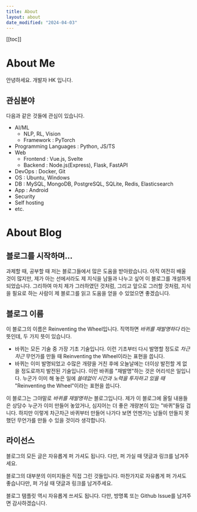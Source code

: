 ```yaml
---
title: About
layout: about
date_modified: "2024-04-03"
---
```


[[toc]]

# About Me

안녕하세요. 개발자 HK 입니다.

## 관심분야

다음과 같은 것들에 관심이 있습니다.

- AI/ML
  - NLP, RL, Vision
  - Framework : PyTorch
- Programming Languages : Python, JS/TS
- Web
  - Frontend : Vue.js, Svelte
  - Backend : Node.js(Express), Flask, FastAPI
- DevOps : Docker, Git
- OS : Ubuntu, Windows
- DB : MySQL, MongoDB, PostgreSQL, SQLite, Redis, Elasticsearch
- App : Android
- Security
- Self hosting
- etc.

# About Blog

## 블로그를 시작하며...

과제할 때, 공부할 때 저는 블로그들에서 많은 도움을 받아왔습니다. 아직 여전히 배울 것이 많지만, 제가 아는 선에서라도 제 지식을 남들과 나누고 싶어 이 블로그를 개설하게 되었습니다. 그리하여 마치 제가 그러하였던 것처럼, 그리고 앞으로 그러할 것처럼, 지식을 필요로 하는 사람이 제 블로그를 읽고 도움을 얻을 수 있었으면 좋겠습니다.

## 블로그 이름

이 블로그의 이름은 Reinventing the Wheel입니다. 직역하면 _바퀴를 재발명하다_ 라는 뜻인데, 두 가지 뜻이 있습니다.

- 바퀴는 모든 기술 중 가장 기초 기술입니다. 이런 기초부터 다시 발명할 정도로 _차근차근_ 무언가를 만들 때 Reinventing the Wheel이라는 표현을 씁니다.
- 바퀴는 이미 발명되었고 수많은 개량을 거친 후에 오늘날에는 더이상 발전할 게 없을 정도로까지 발전된 기술입니다. 이런 바퀴를 "재발명"하는 것은 어리석은 일입니다. 누군가 이미 해 놓은 일에 _쓸데없이 시간과 노력을 투자하고 있을 때_  "Reinventing the Wheel"이라는 표현을 씁니다.

이 블로그는 그야말로 _바퀴를 재발명하는_ 블로그입니다. 제가 이 블로그에 올릴 내용들은 상당수 누군가 이미 만들어 놓았거나, 심지어는 더 좋은 개량본이 있는 "바퀴"들일 겁니다. 하지만 이렇게 차근차근 바퀴부터 만들어 나가다 보면 언젠가는 남들이 만들지 못했던 무언가를 만들 수 있을 것이라 생각합니다.

## 라이선스

블로그의 모든 글은 자유롭게 퍼 가셔도 됩니다. 다만, 퍼 가실 때 댓글과 링크를 남겨주세요.

블로그의 대부분의 이미지들은 직접 그린 것들입니다. 마찬가지로 자유롭게 퍼 가셔도 좋습니다만, 퍼 가실 때 댓글과 링크를 남겨주세요.

블로그 탬플릿 역시 자유롭게 쓰셔도 됩니다. 다만, 방명록 또는 Github Issue를 남겨주면 감사하겠습니다.